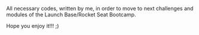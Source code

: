 All necessary codes, written by me, in order to move to next challenges and modules of the Launch Base/Rocket Seat Bootcamp.

Hope you enjoy it!!! ;)

